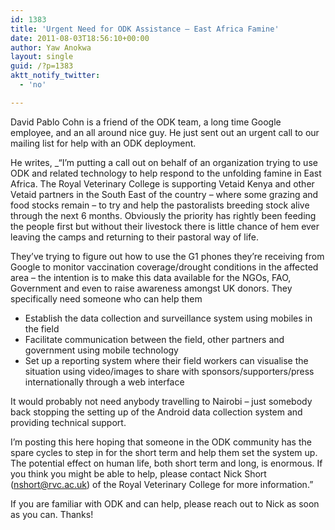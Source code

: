 ```yaml
---
id: 1383
title: 'Urgent Need for ODK Assistance – East Africa Famine'
date: 2011-08-03T18:56:10+00:00
author: Yaw Anokwa
layout: single
guid: /?p=1383
aktt_notify_twitter:
  - 'no'

---
```

David Pablo Cohn is a friend of the ODK team, a long time Google employee, and an all around nice guy. He just sent out an urgent call to our mailing list for help with an ODK deployment.

He writes, _“I’m putting a call out on behalf of an organization trying to use ODK and related technology to help respond to the unfolding famine in East Africa. The Royal Veterinary College is supporting Vetaid Kenya and other Vetaid partners in the South East of the country – where some grazing and food stocks remain – to try and help the pastoralists breeding stock alive through the next 6 months. Obviously the priority has rightly been feeding the people first but without their livestock there is little chance of hem ever leaving the camps and returning to their pastoral way of life.

They’ve trying to figure out how to use the G1 phones they’re receiving from Google to monitor vaccination coverage/drought conditions in the affected area – the intention is to make this data available for the NGOs, FAO, Government and even to raise awareness amongst UK donors. They specifically need someone who can help them 

  * Establish the data collection and surveillance system using mobiles in the field
  * Facilitate communication between the field, other partners and government using mobile technology
  * Set up a reporting system where their field workers can visualise the situation using video/images to share with sponsors/supporters/press internationally through a web interface

It would probably not need anybody travelling to Nairobi – just somebody back stopping the setting up of the Android data collection system and providing technical support.

I’m posting this here hoping that someone in the ODK community has the spare cycles to step in for the short term and help them set the system up. The potential effect on human life, both short term and long, is enormous. If you think you might be able to help, please contact Nick Short (<nshort@rvc.ac.uk>) of the Royal Veterinary College for more information.”</em>

If you are familiar with ODK and can help, please reach out to Nick as soon as you can. Thanks!
